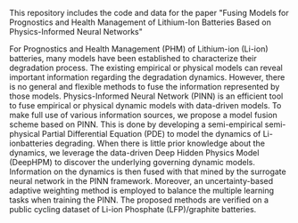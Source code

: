 This repository includes the code and data for the paper "Fusing Models for Prognostics and Health Management of Lithium-Ion Batteries Based on Physics-Informed Neural Networks"

For Prognostics and Health Management (PHM) of Lithium-ion (Li-ion) batteries, many models have been established to characterize their degradation process. The existing empirical or physical models can reveal important information regarding the degradation dynamics. However, there is no general and flexible methods to fuse the information represented by those models. Physics-Informed Neural Network (PINN) is an efficient tool to fuse empirical or physical dynamic models with data-driven models. To make full use of various information sources, we propose a model fusion scheme based on PINN. This is done by developing a semi-empirical semi-physical Partial Differential Equation (PDE) to model the dynamics of Li-ionbatteries degrading. When there is little prior knowledge about the dynamics, we leverage the data-driven Deep Hidden Physics Model (DeepHPM) to discover the underlying governing dynamic models. Information on the dynamics is then fused with that mined by the surrogate neural network in the PINN framework. Moreover, an uncertainty-based adaptive weighting method is employed to balance the multiple learning tasks when training the PINN. The proposed methods are verified on a public cycling dataset of Li-ion Phosphate (LFP)/graphite batteries.
